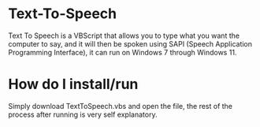 # Text-To-Speech
Text To Speech is a VBScript that allows you to type what you want the computer to say, and it will then be spoken using SAPI (Speech Application Programming Interface), it can run on Windows 7 through Windows 11.
# How do I install/run
Simply download TextToSpeech.vbs and open the file, the rest of the process after running is very self explanatory.
